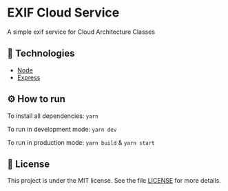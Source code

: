 # EXIF Cloud Service

A simple exif service for Cloud Architecture Classes

## :rocket: Technologies

- [Node](https://nodejs.org/en/)
- [Express](https://expressjs.com/)

## :gear: How to run

To install all dependencies: ```yarn```

To run in development mode: ```yarn dev```

To run in production mode: ```yarn build``` & ```yarn start```

## :memo: License

This project is under the MIT license. See the file [LICENSE](LICENSE) for more details.